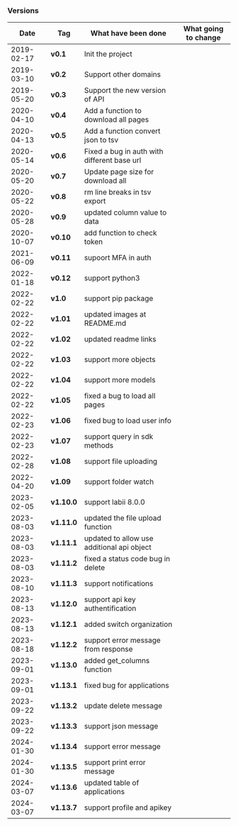 ### Versions

|Date|Tag|What have been done|What going to change|
|-|-|-|-|
|2019-02-17|__v0.1__|Init the project||
|2019-03-10|__v0.2__|Support other domains||
|2019-05-20|__v0.3__|Support the new version of API||
|2020-04-10|__v0.4__|Add a function to download all pages||
|2020-04-13|__v0.5__|Add a function convert json to tsv||
|2020-05-14|__v0.6__|Fixed a bug in auth with different base url||
|2020-05-20|__v0.7__|Update page size for download all||
|2020-05-22|__v0.8__|rm line breaks in tsv export||
|2020-05-28|__v0.9__|updated column value to data||
|2020-10-07|__v0.10__|add function to check token||
|2021-06-09|__v0.11__|supoort MFA in auth||
|2022-01-18|__v0.12__|support python3||
|2022-02-22|__v1.0__|support pip package||
|2022-02-22|__v1.01__|updated images at README.md||
|2022-02-22|__v1.02__|updated readme links||
|2022-02-22|__v1.03__|support more objects||
|2022-02-22|__v1.04__|support more models||
|2022-02-22|__v1.05__|fixed a bug to load all pages||
|2022-02-23|__v1.06__|fixed bug to load user info||
|2022-02-23|__v1.07__|support query in sdk methods||
|2022-02-28|__v1.08__|support file uploading||
|2022-04-20|__v1.09__|support folder watch||
|2023-02-05|__v1.10.0__|support labii 8.0.0||
|2023-08-03|__v1.11.0__|updated the file upload function||
|2023-08-03|__v1.11.1__|updated to allow use additional api object||
|2023-08-03|__v1.11.2__|fixed a status code bug in delete||
|2023-08-10|__v1.11.3__|support notifications||
|2023-08-13|__v1.12.0__|support api key authentification||
|2023-08-13|__v1.12.1__|added switch organization||
|2023-08-18|__v1.12.2__|support error message from response||
|2023-09-01|__v1.13.0__|added get_columns function||
|2023-09-01|__v1.13.1__|fixed bug for applications||
|2023-09-22|__v1.13.2__|update delete message||
|2023-09-22|__v1.13.3__|support json message||
|2024-01-30|__v1.13.4__|support error message||
|2024-01-30|__v1.13.5__|support print error message||
|2024-03-07|__v1.13.6__|updated table of applications||
|2024-03-07|__v1.13.7__|support profile and apikey||
